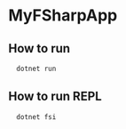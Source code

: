 # MyFSharpApp

## How to run

```bash
  dotnet run
```

## How to run REPL

```bash
  dotnet fsi
```
